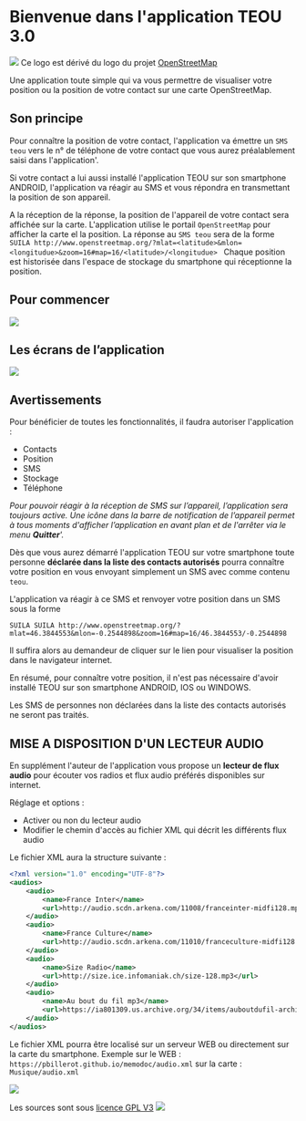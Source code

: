 
# Bienvenue dans l'application TEOU 3.0

![](app/src/main/res/drawable-xhdpi/ic_launcher.png)
Ce logo est dérivé du logo du projet [OpenStreetMap](https://commons.wikimedia.org/wiki/File:Openstreetmap_logo.svg)  

Une application toute simple qui va vous permettre de visualiser votre position ou la position de votre contact sur une carte OpenStreetMap.

## Son principe

Pour connaître la position de votre contact, 
l'application va émettre un `SMS teou` vers le n° de téléphone de votre contact 
que vous aurez préalablement saisi dans l'application'.

Si votre contact a lui aussi installé l'application TEOU sur son smartphone ANDROID,
l'application va réagir au SMS et vous répondra en transmettant la position de son appareil.

A la réception de la réponse, la position de l'appareil de votre contact sera affichée sur la carte.
L'application utilise le portail `OpenStreetMap` pour afficher la carte el la position.
La réponse au `SMS teou` sera de la forme 
``
SUILA http://www.openstreetmap.org/?mlat=<latitude>&mlon=<longitudue>&zoom=16#map=16/<latitude>/<longitudue> 
``
Chaque position est historisée dans l'espace de stockage du smartphone qui réceptionne la position.

## Pour commencer

![](atelier/teou_menu-fr.png)

## Les écrans de l’application

![](atelier/teou.png)

## Avertissements

Pour bénéficier de toutes les fonctionnalités, il faudra autoriser l'application :

- Contacts
- Position
- SMS
- Stockage
- Téléphone

_Pour pouvoir réagir à la réception de SMS sur l’appareil, 
l’application sera toujours active. 
Une icône dans la barre de notification de l’appareil permet à tous moments d'afficher l’application en avant plan et de l'arrêter via le menu **Quitter**'._

Dès que vous aurez démarré l'application TEOU sur votre smartphone 
toute personne **déclarée dans la liste des contacts autorisés** pourra connaître votre position en vous envoyant simplement un SMS avec comme contenu `teou`.

L'application va réagir à ce SMS et renvoyer votre position dans un SMS sous la forme

``
SUILA SUILA http://www.openstreetmap.org/?mlat=46.3844553&mlon=-0.2544898&zoom=16#map=16/46.3844553/-0.2544898
``

Il suffira alors au demandeur de cliquer sur le lien pour visualiser la position dans le navigateur internet.

En résumé, pour connaître votre position, il n'est pas nécessaire d'avoir installé TEOU sur son smartphone ANDROID, IOS ou WINDOWS.

Les SMS de personnes non déclarées dans la liste des contacts autorisés ne seront pas traités.


## MISE A DISPOSITION D'UN LECTEUR AUDIO
En supplément l'auteur de l'application vous propose un **lecteur de flux audio** 
pour écouter vos radios et flux audio préférés disponibles sur internet.

Réglage et options :

- Activer ou non du lecteur audio
- Modifier le chemin d'accès au fichier XML qui décrit les différents flux audio

Le fichier XML aura la structure suivante :
```xml
<?xml version="1.0" encoding="UTF-8"?>
<audios>
	<audio>     
		<name>France Inter</name>
		<url>http://audio.scdn.arkena.com/11008/franceinter-midfi128.mp3</url>
	</audio>
	<audio>     
		<name>France Culture</name>
		<url>http://audio.scdn.arkena.com/11010/franceculture-midfi128.mp3</url>
	</audio>
	<audio>     
		<name>Size Radio</name>
		<url>http://size.ice.infomaniak.ch/size-128.mp3</url>
	</audio>
	<audio>     
		<name>Au bout du fil mp3</name>
		<url>https://ia801309.us.archive.org/34/items/auboutdufil-archives/481/BranchImmersion-Movement-02Correlation.mp3</url>
	</audio>
</audios>
```
Le fichier XML pourra être localisé sur un serveur WEB ou directement sur la carte du smartphone.
Exemple sur le WEB : ``https://pbillerot.github.io/memodoc/audio.xml``
sur la carte : ``Musique/audio.xml``

![](atelier/teou_audio-en.png)

Les sources sont sous [licence GPL V3](http://www.gnu.org/licenses/) ![](atelier/gplv3.png)
